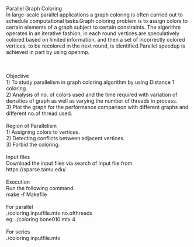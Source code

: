 Parallel Graph Coloring <br>
In large-scale parallel applications a graph coloring is often carried out to schedule computational tasks.Graph coloring problem is to assign colors to certain elements of a graph subject to certain constraints. The algorithm operates in an iterative fashion, in each round vertices are speculatively colored based on limited information, and then a set of incorrectly colored vertices, to be recolored in the next round, is identified.Parallel speedup is achieved in part by using openmp.

<br>
<br>Objective<br>
1) To study parallelism in graph coloring algorithm by using Distance 1 coloring .<br>
2) Analysis of no. of colors used and the  time  required with variation of densities of graph  as well as varying the number of threads in process. <br>
3) Plot the graph for the performance comparison with different graphs and different no.of thread used. <br>
<br>
Region of Parallelism<br>
1) Assigning colors to vertices.<br>
2) Detecting conflicts between adjacent vertices.<br>
3) Forbid the coloring.<br> 
<br>
Input files<br>
 Download the input files via search of input file from https://sparse.tamu.edu/ <br>  
<br>
Execution<br>
Run the following command: <br>
make -f Makefile  <br>
<br>
For parallel <br>
./coloring inputfile.mtx no.ofthreads <br>
eg:  ./coloring bone010.mtx 4 <br>
<br>
For series <br>
./coloring inputfile.mtx <br>


